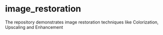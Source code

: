 # image_restoration
The repository demonstrates image restoration techniques like Colorization, Upscaling and Enhancement
